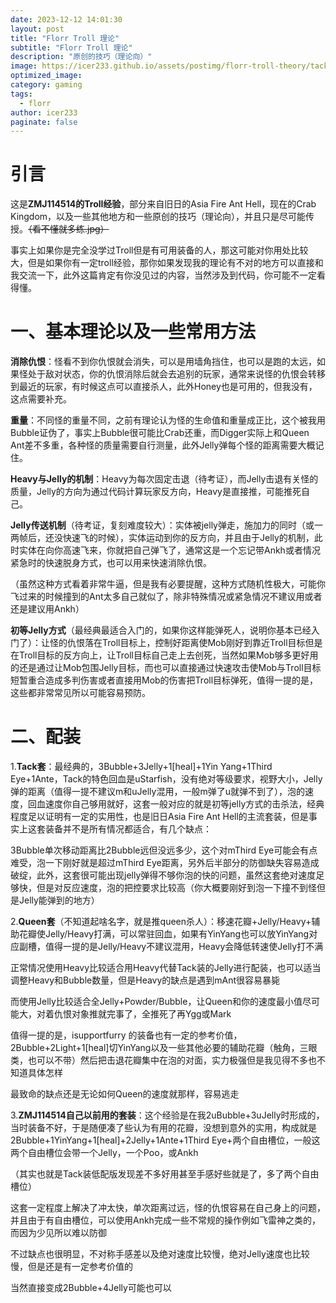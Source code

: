 ```yaml
---
date: 2023-12-12 14:01:30
layout: post
title: "Florr Troll 理论"
subtitle: "Florr Troll 理论"
description: "原创的技巧（理论向）"
image: https://icer233.github.io/assets/postimg/florr-troll-theory/tack.png
optimized_image:
category: gaming
tags:
  - florr
author: icer233
paginate: false
---
```


# 引言

这是**ZMJ114514的Troll经验**，部分来自旧日的Asia Fire Ant Hell，现在的Crab Kingdom，以及一些其他地方和一些原创的技巧（理论向），并且只是尽可能传授。~~（看不懂就多练.jpg）~~

事实上如果你是完全没学过Troll但是有可用装备的人，那这可能对你用处比较大，但是如果你有一定troll经验，那你如果发现我的理论有不对的地方可以直接和我交流一下，此外这篇肯定有你没见过的内容，当然涉及到代码，你可能不一定看得懂。

# 一、基本理论以及一些常用方法

**消除仇恨**：怪看不到你仇恨就会消失，可以是用墙角挡住，也可以是跑的太远，如果怪处于敌对状态，你的仇恨消除后就会去追别的玩家，通常来说怪的仇恨会转移到最近的玩家，有时候这点可以直接杀人，此外Honey也是可用的，但我没有，这点需要补充。

**重量**：不同怪的重量不同，之前有理论认为怪的生命值和重量成正比，这个被我用Bubble证伪了，事实上Bubble很可能比Crab还重，而Digger实际上和Queen Ant差不多重，各种怪的质量需要自行测量，此外Jelly弹每个怪的距离需要大概记住。

**Heavy与Jelly的机制**：Heavy为每次固定击退（待考证），而Jelly击退有关怪的质量，Jelly的方向为通过代码计算玩家反方向，Heavy是直接推，可能推死自己。

**Jelly传送机制**（待考证，复刻难度较大）：实体被jelly弹走，施加力的同时（或一两帧后，还没快速飞的时候），实体运动到你的反方向，并且由于Jelly的机制，此时实体在向你高速飞来，你就把自己弹飞了，通常这是一个忘记带Ankh或者情况紧急时的快速脱身方式，也可以用来快速消除仇恨。

（虽然这种方式看着非常牛逼，但是我有必要提醒，这种方式随机性极大，可能你飞过来的时候撞到的Ant太多自己就似了，除非特殊情况或紧急情况不建议用或者还是建议用Ankh）

**初等Jelly方式**（最经典最适合入门的，如果你这样能弹死人，说明你基本已经入门了）：让怪的仇恨落在Troll目标上，控制好距离使Mob刚好到靠近Troll目标但是在Troll目标的反方向上，让Troll目标自己走上去创死，当然如果Mob够多更好用的还是通过让Mob包围Jelly目标，而也可以直接通过快速攻击使Mob与Troll目标短暂重合造成多判伤害或者直接用Mob的伤害把Troll目标弹死，值得一提的是，这些都非常常见所以可能容易预防。

# 二、配装

1.**Tack套**：最经典的，3Bubble+3Jelly+1[heal]+1Yin Yang+1Third Eye+1Ante，Tack的特色回血是uStarfish，没有绝对等级要求，视野大小，Jelly弹的距离（值得一提不建议m和uJelly混用，一般m弹了u就弹不到了），泡的速度，回血速度你自己够用就好，这套一般对应的就是初等jelly方式的击杀法，经典程度足以证明有一定的实用性，也是旧日Asia Fire Ant Hell的主流套装，但是事实上这套装备并不是所有情况都适合，有几个缺点：

3Bubble单次移动距离比2Bubble远但没远多少，这个对mThird Eye可能会有点难受，泡一下刚好就是超过mThird Eye距离，另外后半部分的防御缺失容易造成破绽，此外，这套很可能出现jelly弹得不够你泡的快的问题，虽然这套绝对速度足够快，但是对反应速度，泡的把控要求比较高（你大概要刚好到泡一下撞不到怪但是Jelly能弹到的地方）

2.**Queen套**（不知道起啥名字，就是推queen杀人）：移速花瓣+Jelly/Heavy+辅助花瓣使Jelly/Heavy打满，可以常驻回血，如果有YinYang也可以放YinYang对应副槽，值得一提的是Jelly/Heavy不建议混用，Heavy会降低转速使Jelly打不满

正常情况使用Heavy比较适合用Heavy代替Tack装的Jelly进行配装，也可以适当调整Heavy和Bubble数量，但是Heavy的缺点是遇到mAnt很容易暴毙

而使用Jelly比较适合全Jelly+Powder/Bubble，让Queen和你的速度最小值尽可能大，对着仇恨对象推就完事了，全推死了再Ygg或Mark

值得一提的是，isupportfurry 的装备也有一定的参考价值，2Bubble+2Light+1[heal]切YinYang以及一些其他必要的辅助花瓣（触角，三眼类，也可以不带）然后把击退花瓣集中在泡的对面，实力极强但是我见得不多也不知道具体怎样

最致命的缺点还是无论如何Queen的速度就那样，容易逃走

3.**ZMJ114514自己以前用的套装**：这个经验是在我2uBubble+3uJelly时形成的，当时装备不好，于是随便凑了些认为有用的花瓣，没想到意外的实用，构成就是2Bubble+1YinYang+1[heal]+2Jelly+1Ante+1Third Eye+两个自由槽位，一般这两个自由槽位会带一个Jelly，一个Poo，或Ankh

（其实也就是Tack装低配版发现差不多好用甚至手感好些就是了，多了两个自由槽位）

这套一定程度上解决了冲太快，单次距离过远，怪的仇恨容易在自己身上的问题，并且由于有自由槽位，可以使用Ankh完成一些不常规的操作例如飞雷神之类的，而因为少见所以难以防御

不过缺点也很明显，不对称手感差以及绝对速度比较慢，绝对Jelly速度也比较慢，但是还是有一定参考价值的

当然直接变成2Bubble+4Jelly可能也可以
